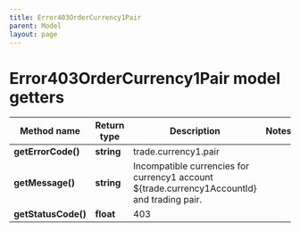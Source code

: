 ```yaml
---
title: Error403OrderCurrency1Pair
parent: Model
layout: page
---
```


# Error403OrderCurrency1Pair model getters

Method name | Return type | Description | Notes
------------ | ------------- | ------------- | -------------
**getErrorCode()** | **string** | trade.currency1.pair |
**getMessage()** | **string** | Incompatible currencies for currency1 account ${trade.currency1AccountId} and trading pair. |
**getStatusCode()** | **float** | 403 |

